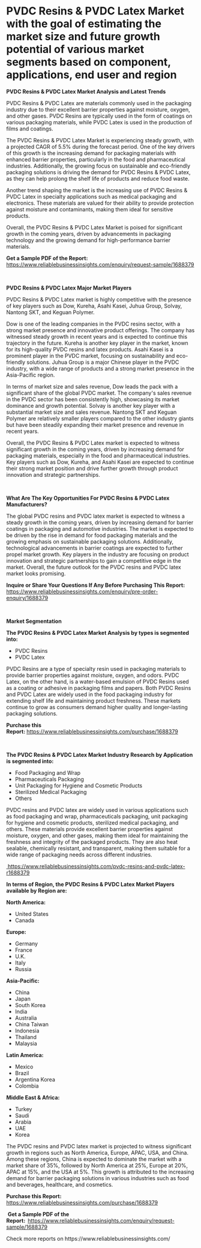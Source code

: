 <p><h1>PVDC Resins & PVDC Latex Market with the goal of estimating the market size and future growth potential of various market segments based on component, applications, end user and region</h1></p><p><strong>PVDC Resins & PVDC Latex Market Analysis and Latest Trends</strong></p>
<p><p>PVDC Resins & PVDC Latex are materials commonly used in the packaging industry due to their excellent barrier properties against moisture, oxygen, and other gases. PVDC Resins are typically used in the form of coatings on various packaging materials, while PVDC Latex is used in the production of films and coatings.</p><p>The PVDC Resins & PVDC Latex Market is experiencing steady growth, with a projected CAGR of 5.5% during the forecast period. One of the key drivers of this growth is the increasing demand for packaging materials with enhanced barrier properties, particularly in the food and pharmaceutical industries. Additionally, the growing focus on sustainable and eco-friendly packaging solutions is driving the demand for PVDC Resins & PVDC Latex, as they can help prolong the shelf life of products and reduce food waste.</p><p>Another trend shaping the market is the increasing use of PVDC Resins & PVDC Latex in specialty applications such as medical packaging and electronics. These materials are valued for their ability to provide protection against moisture and contaminants, making them ideal for sensitive products.</p><p>Overall, the PVDC Resins & PVDC Latex Market is poised for significant growth in the coming years, driven by advancements in packaging technology and the growing demand for high-performance barrier materials.</p></p>
<p><strong>Get a Sample PDF of the Report:&nbsp;</strong> <a href="https://www.reliablebusinessinsights.com/enquiry/request-sample/1688379">https://www.reliablebusinessinsights.com/enquiry/request-sample/1688379</a></p>
<p>&nbsp;</p>
<p><strong>PVDC Resins & PVDC Latex Major Market Players</strong></p>
<p><p>PVDC Resins & PVDC Latex market is highly competitive with the presence of key players such as Dow, Kureha, Asahi Kasei, Juhua Group, Solvay, Nantong SKT, and Keguan Polymer.</p><p>Dow is one of the leading companies in the PVDC resins sector, with a strong market presence and innovative product offerings. The company has witnessed steady growth in recent years and is expected to continue this trajectory in the future. Kureha is another key player in the market, known for its high-quality PVDC resins and latex products. Asahi Kasei is a prominent player in the PVDC market, focusing on sustainability and eco-friendly solutions. Juhua Group is a major Chinese player in the PVDC industry, with a wide range of products and a strong market presence in the Asia-Pacific region.</p><p>In terms of market size and sales revenue, Dow leads the pack with a significant share of the global PVDC market. The company's sales revenue in the PVDC sector has been consistently high, showcasing its market dominance and growth potential. Solvay is another key player with a substantial market size and sales revenue. Nantong SKT and Keguan Polymer are relatively smaller players compared to the other industry giants but have been steadily expanding their market presence and revenue in recent years.</p><p>Overall, the PVDC Resins & PVDC Latex market is expected to witness significant growth in the coming years, driven by increasing demand for packaging materials, especially in the food and pharmaceutical industries. Key players such as Dow, Kureha, and Asahi Kasei are expected to continue their strong market position and drive further growth through product innovation and strategic partnerships.</p></p>
<p>&nbsp;</p>
<p><strong>What Are The Key Opportunities For PVDC Resins & PVDC Latex Manufacturers?</strong></p>
<p><p>The global PVDC resins and PVDC latex market is expected to witness a steady growth in the coming years, driven by increasing demand for barrier coatings in packaging and automotive industries. The market is expected to be driven by the rise in demand for food packaging materials and the growing emphasis on sustainable packaging solutions. Additionally, technological advancements in barrier coatings are expected to further propel market growth. Key players in the industry are focusing on product innovation and strategic partnerships to gain a competitive edge in the market. Overall, the future outlook for the PVDC resins and PVDC latex market looks promising.</p></p>
<p><strong>Inquire or Share Your Questions If Any Before Purchasing This Report:</strong> <a href="https://www.reliablebusinessinsights.com/enquiry/pre-order-enquiry/1688379">https://www.reliablebusinessinsights.com/enquiry/pre-order-enquiry/1688379</a></p>
<p>&nbsp;</p>
<p><strong>Market Segmentation</strong></p>
<p><strong>The PVDC Resins & PVDC Latex Market Analysis by types is segmented into:</strong></p>
<p><ul><li>PVDC Resins</li><li>PVDC Latex</li></ul></p>
<p><p>PVDC Resins are a type of specialty resin used in packaging materials to provide barrier properties against moisture, oxygen, and odors. PVDC Latex, on the other hand, is a water-based emulsion of PVDC Resins used as a coating or adhesive in packaging films and papers. Both PVDC Resins and PVDC Latex are widely used in the food packaging industry for extending shelf life and maintaining product freshness. These markets continue to grow as consumers demand higher quality and longer-lasting packaging solutions.</p></p>
<p><strong>Purchase this Report:&nbsp;</strong><a href="https://www.reliablebusinessinsights.com/purchase/1688379">https://www.reliablebusinessinsights.com/purchase/1688379</a></p>
<p>&nbsp;</p>
<p><strong>The PVDC Resins & PVDC Latex Market Industry Research by Application is segmented into:</strong></p>
<p><ul><li>Food Packaging and Wrap</li><li>Pharmaceuticals Packaging</li><li>Unit Packaging for Hygiene and Cosmetic Products</li><li>Sterilized Medical Packaging</li><li>Others</li></ul></p>
<p><p>PVDC resins and PVDC latex are widely used in various applications such as food packaging and wrap, pharmaceuticals packaging, unit packaging for hygiene and cosmetic products, sterilized medical packaging, and others. These materials provide excellent barrier properties against moisture, oxygen, and other gases, making them ideal for maintaining the freshness and integrity of the packaged products. They are also heat sealable, chemically resistant, and transparent, making them suitable for a wide range of packaging needs across different industries.</p></p>
<p><a href="https://www.reliablebusinessinsights.com/pvdc-resins-and-pvdc-latex-r1688379">&nbsp;https://www.reliablebusinessinsights.com/pvdc-resins-and-pvdc-latex-r1688379</a></p>
<p><strong>In terms of Region, the PVDC Resins & PVDC Latex Market Players available by Region are:</strong></p>
<p>
    <p> <strong> North America: </strong>
        <ul>
            <li>United States</li>
            <li>Canada</li>
        </ul>
        </p> 
    <p> <strong> Europe: </strong>
        <ul>
            <li>Germany</li>
            <li>France</li>
            <li>U.K.</li>
            <li>Italy</li>
            <li>Russia</li>
        </ul>
        </p> 
    <p> <strong> Asia-Pacific: </strong>
        <ul>
            <li>China</li>
            <li>Japan</li>
            <li>South Korea</li>
            <li>India</li>
            <li>Australia</li>
            <li>China Taiwan</li>
            <li>Indonesia</li>
            <li>Thailand</li>
            <li>Malaysia</li>
        </ul>
        </p> 
    <p> <strong> Latin America: </strong>
        <ul>
            <li>Mexico</li>
            <li>Brazil</li>
            <li>Argentina Korea</li>
            <li>Colombia</li>
        </ul>
        </p> 
    <p> <strong> Middle East & Africa: </strong>
        <ul>
            <li>Turkey</li>
            <li>Saudi</li>
            <li>Arabia</li>
            <li>UAE</li>
            <li>Korea</li>
        </ul>
    </p>
    </p>
<p><p>The PVDC resins and PVDC latex market is projected to witness significant growth in regions such as North America, Europe, APAC, USA, and China. Among these regions, China is expected to dominate the market with a market share of 35%, followed by North America at 25%, Europe at 20%, APAC at 15%, and the USA at 5%. This growth is attributed to the increasing demand for barrier packaging solutions in various industries such as food and beverages, healthcare, and cosmetics.</p></p>
<p><strong>Purchase this Report: </strong><a href="https://www.reliablebusinessinsights.com/purchase/1688379">https://www.reliablebusinessinsights.com/purchase/1688379</a></p>
<p>&nbsp;<strong>Get a Sample PDF of the Report:&nbsp;&nbsp;</strong><a href="https://www.reliablebusinessinsights.com/enquiry/request-sample/1688379">https://www.reliablebusinessinsights.com/enquiry/request-sample/1688379</a></p>
<p><strong></strong></p>
<p>Check more reports on https://www.reliablebusinessinsights.com/</p>